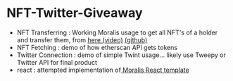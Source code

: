 # NFT-Twitter-Giveaway

- NFT Transferring : Working Moralis usage to get all NFT's of a holder and transfer them, from [here (video)](https://www.youtube.com/watch?v=lhcy-pX0gEo) [(github)](https://github.com/ChrisMoralis/Moralis-Tutorials/tree/main/06%20Transferring%20NFTs)
- NFT Fetching : demo of how etherscan API gets tokens
- Twitter Connection : demo of simple Twint usage... likely use Tweepy or Twitter API for final product
- react : attempted implementation of[ Moralis React template](https://github.com/MoralisWeb3/demo-apps/tree/main/moralis-react-app)
